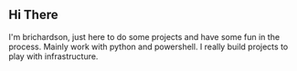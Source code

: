## Hi There ##
I'm brichardson, just here to do some projects and have some fun in the process.
Mainly work with python and powershell.
I really build projects to play with infrastructure.
